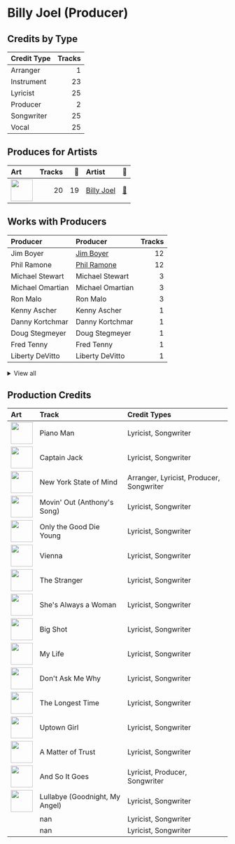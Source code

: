 # Billy Joel (Producer)

## Credits by Type

| Credit Type | Tracks |
|:---|---:|
| Arranger | 1 |
| Instrument | 23 |
| Lyricist | 25 |
| Producer | 2 |
| Songwriter | 25 |
| Vocal | 25 |

## Produces for Artists

| Art | Tracks | 💚 | Artist | 🔗 |
|:---|---:|---:|:---|:---|
| <img src="https://i.scdn.co/image/ab6761610000e5ebb34057d59275011032ef8bc8" alt="" width="50" /> | 20 | 19 | [Billy Joel](../../artists/billy_joel/overview.md) | [🔗](https://open.spotify.com/artist/6zFYqv1mOsgBRQbae3JJ9e) |

## Works with Producers

| Producer | Producer | Tracks |
|:---|:---|---:|
| Jim Boyer | [Jim Boyer](../jim_boyer/overview.md) | 12 |
| Phil Ramone | [Phil Ramone](../phil_ramone/overview.md) | 12 |
| Michael Stewart | Michael Stewart | 3 |
| Michael Omartian | Michael Omartian | 3 |
| Ron Malo | Ron Malo | 3 |
| Kenny Ascher | Kenny Ascher | 1 |
| Danny Kortchmar | Danny Kortchmar | 1 |
| Doug Stegmeyer | Doug Stegmeyer | 1 |
| Fred Tenny | Fred Tenny | 1 |
| Liberty DeVitto | Liberty DeVitto | 1 |


<details>
<summary>View all</summary>

| Producer | Producer | Tracks |
|:---|:---|---:|
| Niko Bolas | Niko Bolas | 1 |
| Mick Jones | Mick Jones | 1 |
| Ira Newborn | Ira Newborn | 1 |
| Jay Healy | Jay Healy | 1 |
| Bradshaw Leigh | Bradshaw Leigh | 1 |
| John Bradley | John Bradley | 1 |
| David Dickson | David Dickson | 1 |
| Don Puluse | Don Puluse | 1 |
| Lou Waxman | Lou Waxman | 1 |
| Steve Boyer | Steve Boyer | 1 |
| Bruce Botnick | Bruce Botnick | 1 |

</details>


## Production Credits

| Art | Track | Credit Types |
|:---|:---|:---|
| <img src="https://i.scdn.co/image/ab67616d0000b273aff4aef671b2510be7c115b3" alt="" width="50" /> | Piano Man | Lyricist, Songwriter |
| <img src="https://i.scdn.co/image/ab67616d0000b273db9c8abe838bbfb28ed5cc06" alt="" width="50" /> | Captain Jack | Lyricist, Songwriter |
| <img src="https://i.scdn.co/image/ab67616d0000b273d1731f2c0e1c2c8957f35c76" alt="" width="50" /> | New York State of Mind | Arranger, Lyricist, Producer, Songwriter |
| <img src="https://i.scdn.co/image/ab67616d0000b2736ce61113662ecf693b605ee5" alt="" width="50" /> | Movin' Out (Anthony's Song) | Lyricist, Songwriter |
| <img src="https://i.scdn.co/image/ab67616d0000b2736ce61113662ecf693b605ee5" alt="" width="50" /> | Only the Good Die Young | Lyricist, Songwriter |
| <img src="https://i.scdn.co/image/ab67616d0000b2736ce61113662ecf693b605ee5" alt="" width="50" /> | Vienna | Lyricist, Songwriter |
| <img src="https://i.scdn.co/image/ab67616d0000b2736ce61113662ecf693b605ee5" alt="" width="50" /> | The Stranger | Lyricist, Songwriter |
| <img src="https://i.scdn.co/image/ab67616d0000b2736ce61113662ecf693b605ee5" alt="" width="50" /> | She's Always a Woman | Lyricist, Songwriter |
| <img src="https://i.scdn.co/image/ab67616d0000b2731d4675d5a0345bb93686e4b6" alt="" width="50" /> | Big Shot | Lyricist, Songwriter |
| <img src="https://i.scdn.co/image/ab67616d0000b2731d4675d5a0345bb93686e4b6" alt="" width="50" /> | My Life | Lyricist, Songwriter |
| <img src="https://i.scdn.co/image/ab67616d0000b27322d5199692d318c28d6c7d9b" alt="" width="50" /> | Don't Ask Me Why | Lyricist, Songwriter |
| <img src="https://i.scdn.co/image/ab67616d0000b273814cbc4746358a25c84c62e7" alt="" width="50" /> | The Longest Time | Lyricist, Songwriter |
| <img src="https://i.scdn.co/image/ab67616d0000b273814cbc4746358a25c84c62e7" alt="" width="50" /> | Uptown Girl | Lyricist, Songwriter |
| <img src="https://i.scdn.co/image/ab67616d0000b273800f95060baebdd6aea0f4b9" alt="" width="50" /> | A Matter of Trust | Lyricist, Songwriter |
| <img src="https://i.scdn.co/image/ab67616d0000b2731946747b8692919f98918ec4" alt="" width="50" /> | And So It Goes | Lyricist, Producer, Songwriter |
| <img src="https://i.scdn.co/image/ab67616d0000b273d81c87cd4fa07351a5d14a71" alt="" width="50" /> | Lullabye (Goodnight, My Angel) | Lyricist, Songwriter |
| | nan | Lyricist, Songwriter |
| | nan | Lyricist, Songwriter |